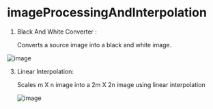 # imageProcessingAndInterpolation


1) Black And White Converter :
   
    Converts a source image into a black and white image.
  
![image](https://github.com/ary27x/imageProcessingAndInterpolation/assets/63790777/63aa4c8e-55e5-41d2-898c-d3d70cf513b2)


3) Linear Interpolation:

    Scales m X n image into a 2m X 2n image using linear interpolation

   ![image](https://github.com/ary27x/imageProcessingAndInterpolation/assets/63790777/6c4fb1b9-0349-4a68-aa16-3a1511d61142)
